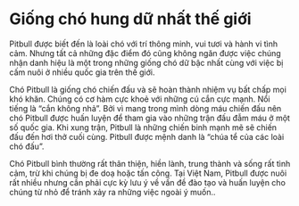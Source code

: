 <!DOCTYPE html>
<html>
 <head>
  <title>DOG</title>
</head>

<body>

<h1>Giống chó hung dữ nhất thế giới</h1>

<p>Pitbull được biết đến là loài chó với trí thông minh, vui tươi và hành vi tình cảm. Nhưng tất cả những đặc điểm đó cũng không ngăn được việc chúng nhận danh hiệu là một trong những giống chó dữ bậc nhất cùng với việc bị cấm nuôi ở nhiều quốc gia trên thế giới.</p>
<p>Chó Pitbull là giống chó chiến đấu và sẽ hoàn thành nhiệm vụ bất chấp mọi khó khăn. Chúng có cơ hàm cực khoẻ với những cú cắn cực mạnh. Nổi tiếng là “cắn không nhả”. Bởi vì mang trong mình dòng máu chiến đấu nên chó Pitbull được huấn luyện để tham gia vào những trận đấu đẫm máu ở một số quốc gia. Khi xung trận, Pitbull là những chiến binh mạnh mẽ sẽ chiến đấu đến hơi thở cuối cùng. Pitbull được mệnh danh là “chúa tể của các loài chó đấu”.</p>
<p>Chó Pitbull bình thường rất thân thiện, hiền lành, trung thành và sống rất tình cảm, trừ khi chúng bị đe doạ hoặc tấn công. Tại Việt Nam, Pitbull được nuôi rất nhiều nhưng cần phải cực kỳ lưu ý về vấn đề đào tạo và huấn luyện cho chúng từ nhỏ để tránh xảy ra những việc ngoài ý muốn..</p>

</body>
</html>
